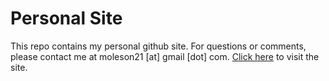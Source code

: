 # Personal Site

This repo contains my personal github site. For questions or comments, please contact me at moleson21 [at] gmail [dot] com. [Click here](https://moleson.github.io) to visit the site.
